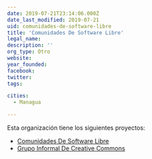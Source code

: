 ```yaml
---
date: 2019-07-21T23:14:06.000Z
date_last_modified: 2019-07-21
uid: comunidades-de-software-libre
title: 'Comunidades De Software Libre'
legal_name: 
description: ''
org_type: Otro
website: 
year_founded: 
facebook: 
twitter: 
tags:

cities: 
  - Managua

---
```


Esta organización tiene los siguientes proyectos:

- [Comunidades De Software Libre](/proyectos/comunidades-de-software-libre)
- [Grupo Informal De Creative Commons](/proyectos/grupo-informal-de-creative-commons)
